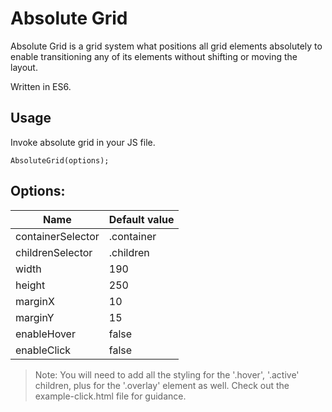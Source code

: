 # Absolute Grid

Absolute Grid is a grid system what positions all grid elements absolutely to
enable transitioning any of its elements without shifting or moving the layout.

Written in ES6.

## Usage

Invoke absolute grid in your JS file.

    AbsoluteGrid(options);

## Options:

| Name              | Default value |
|-------------------|---------------|
| containerSelector |    .container |
| childrenSelector  |     .children |
| width             |           190 |
| height            |           250 |
| marginX           |            10 |
| marginY           |            15 |
| enableHover       |         false |
| enableClick       |         false |

> Note: You will need to add all the styling for the '.hover', '.active' children, plus for the '.overlay' element as well.
> Check out the example-click.html file for guidance.
